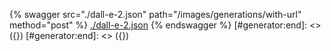 [#generator:start]: <> ({ "template": "openapi" })
[#generator:start]: <> ({ "template": "openapi" })
{% swagger src="./dall-e-2.json" path="/images/generations/with-url" method="post" %}
[./dall-e-2.json](./dall-e-2.json)
{% endswagger %}
[#generator:end]: <> ({})
[#generator:end]: <> ({})